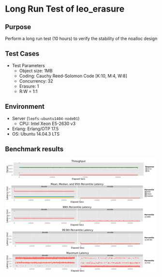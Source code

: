 # Long Run Test of leo_erasure
## Purpose
Perform a long run test (10 hours) to verify the stability of the noalloc design

## Test Cases
* Test Parameters
    * Object size: 1MB
    * Coding: Cauchy Reed-Solomon Code [K:10, M:4, W:8]
    * Concurrency: 32
    * Erasure: 1
    * R:W = 1:1

## Environment
* Server (`leofs-ubuntu1404-node01`)
    * CPU: Intel Xeon E5-2630 v3
* Erlang: Erlang/OTP 17.5
* OS: Ubuntu 14.04.3 LTS

## Benchmark results
![result](noalloc_10hr/summary.png)
